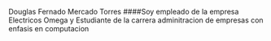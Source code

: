  Douglas Fernado Mercado Torres
####Soy empleado de la empresa Electricos Omega y Estudiante de la carrera adminitracion de empresas con enfasis en computacion
